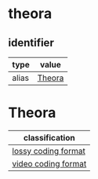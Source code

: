 # theora

## identifier
| type              | value
| ----------------- | -----
| alias             | [Theora](#theora)

# Theora
| classification
| --------------
| [lossy coding format](compression.md)
| [video coding format](video.md)
